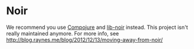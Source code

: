 # Noir

We recommend you use [Compojure](https://github.com/weavejester/compojure) and
[lib-noir](https://github.com/noir-clojure/lib-noir) instead. This project isn't
really maintained anymore. For more info, see http://blog.raynes.me/blog/2012/12/13/moving-away-from-noir/

